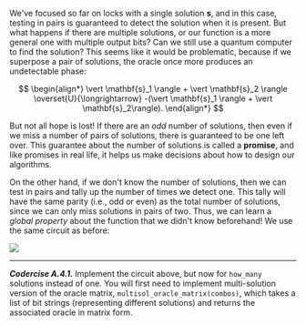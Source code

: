 We've focused so far on locks with a single solution $\mathbf{s}$, and in this case, testing in pairs is guaranteed to detect the solution when it is present. But what happens if there are multiple solutions, or our function is a more general one with multiple output bits? Can we still use a quantum computer to find the solution? This seems like it would be problematic, because if we superpose a pair of solutions, the oracle once more produces an undetectable phase:

$$
\begin{align*}
    \vert \mathbf{s}_1 \rangle + \vert \mathbf{s}_2 \rangle \overset{U}{\longrightarrow} -(\vert \mathbf{s}_1 \rangle + \vert \mathbf{s}_2\rangle).
\end{align*}
$$

But not all hope is lost! If there are an *odd* number of solutions, then even if we miss a number of pairs of solutions, there is guaranteed to be one left over. This guarantee about the number of solutions is called a **promise**, and like promises in real life, it helps us make decisions about how to design our algorithms.

On the other hand, if we don't know the number of solutions, then we can test in pairs and tally up the number of times we detect one. This tally will have the same parity (i.e., odd or even) as the total number of solutions, since we can only miss solutions in pairs of two. Thus, we can learn a *global property* about the function that we didn't know beforehand! We use the same circuit as before:

![](pics/pair-test-circuit.svg)

---

***Codercise A.4.1.*** Implement the circuit above, but now for ``how_many`` solutions instead of one. You will first need to implement multi-solution version of the oracle matrix, ``multisol_oracle_matrix(combos)``, which takes a list of bit strings (representing different solutions) and returns the associated oracle in matrix form.
